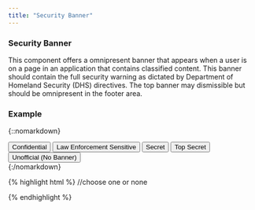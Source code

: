 ```yaml
---
title: "Security Banner"
---
```


<div class="pl-pattern">
<h3>Security Banner</h3>

This component offers a omnipresent banner that appears when a user is on a page in an application that contains classified content. This banner should contain the full security warning as dictated by Department of Homeland Security (DHS) directives. The top banner may dismissible but should be omnipresent in the footer area.
</div>


<div class="pl-pattern">

### Example

{::nomarkdown}
<div class="pl-preview">
<div class="btn-group">
  <button type="button" id="confidential" class="btn btn-default">Confidential</button>
  <button type="button" id="lawSensitive" class="btn btn-default">Law Enforcement Sensitive</button>
  <button type="button" id="secret" class="btn btn-default">Secret</button>
  <button type="button" id="topSecret" class="btn btn-default">Top Secret</button>
  <button type="button" id="unofficial" class="btn btn-default">Unofficial (No Banner)</button>
</div>
</div>
{:/nomarkdown}

{% highlight html %}
//choose one or none
<footer role="banner" class="cbp-banner confidential"></footer>
<footer role="banner" class="cbp-banner law-enforcement"></footer>
<footer role="banner" class="cbp-banner secret"></footer>
<footer role="banner" class="cbp-banner top-secret"></footer>

{% endhighlight %}
</div>

